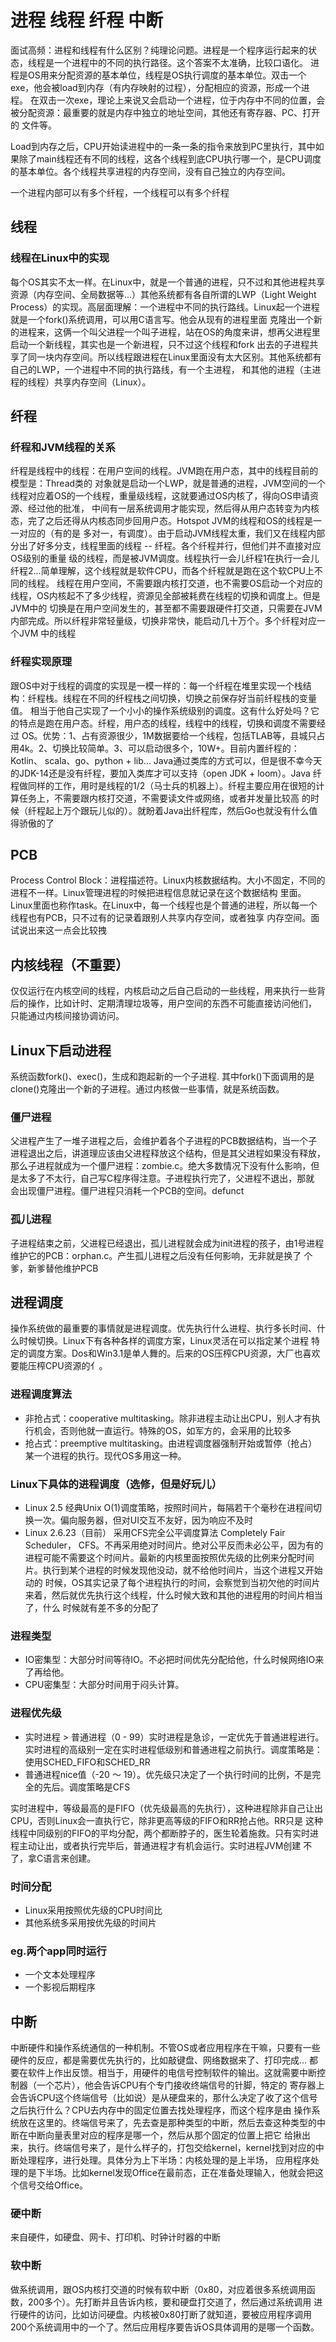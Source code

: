 # 进程 线程 纤程 中断
面试高频：进程和线程有什么区别？纯理论问题。进程是一个程序运行起来的状态，线程是一个进程中的不同的执行路径。这个答案不太准确，比较口语化。
进程是OS用来分配资源的基本单位，线程是OS执行调度的基本单位。双击一个exe，他会被load到内存（有内存映射的过程），分配相应的资源，形成一个进程。
在双击一次exe，理论上来说又会启动一个进程，位于内存中不同的位置，会被分配资源：最重要的就是内存中独立的地址空间，其他还有寄存器、PC、打开的
文件等。  

Load到内存之后，CPU开始读进程中的一条一条的指令来放到PC里执行，其中如果除了main线程还有不同的线程，这各个线程到底CPU执行哪一个，是CPU调度
的基本单位。各个线程共享进程的内存空间，没有自己独立的内存空间。  

一个进程内部可以有多个纤程，一个线程可以有多个纤程

## 线程

### 线程在Linux中的实现
每个OS其实不太一样。在Linux中，就是一个普通的进程，只不过和其他进程共享资源（内存空间、全局数据等...）其他系统都有各自所谓的LWP（Light 
Weight Process）的实现。高层面理解：一个进程中不同的执行路线。Linux起一个进程就是一个fork()系统调用，可以用C语言写。他会从现有的进程里面
克隆出一个新的进程来，这俩一个叫父进程一个叫子进程，站在OS的角度来讲，想再父进程里启动一个新线程，其实也是一个新进程，只不过这个线程和fork
出去的子进程共享了同一块内存空间。所以线程跟进程在Linux里面没有太大区别。其他系统都有自己的LWP，一个进程中不同的执行路线，有一个主进程，
和其他的进程（主进程的线程）共享内存空间（Linux）。

## 纤程
### 纤程和JVM线程的关系
纤程是线程中的线程：在用户空间的线程。JVM跑在用户态，其中的线程目前的模型是：Thread类的
对象就是启动一个LWP，就是普通的进程，JVM空间的一个线程对应着OS的一个线程，重量级线程，这就要通过OS内核了，得向OS申请资源、经过他的批准，
中间有一层系统调用才能实现，然后得从用户态转变为内核态，完了之后还得从内核态同步回用户态。Hotspot JVM的线程和OS的线程是一一对应的（有的是
多对一，有调度）。由于启动JVM线程太重，我们又在线程内部分出了好多分支，线程里面的线程 -- 纤程。各个纤程并行，但他们并不直接对应OS级别的重量
级的线程，而是被JVM调度。线程执行一会儿纤程1在执行一会儿纤程2...简单理解，这个线程就是软件CPU，而各个纤程就是跑在这个软CPU上不同的线程。
线程在用户空间，不需要跟内核打交道，也不需要OS启动一个对应的线程，OS内核起不了多少线程，资源见全部被耗费在线程的切换和调度上。但是JVM中的
切换是在用户空间发生的，甚至都不需要跟硬件打交道，只需要在JVM内部完成。所以纤程非常轻量级，切换非常快，能启动几十万个。多个纤程对应一个JVM
中的线程

### 纤程实现原理
跟OS中对于线程的调度的实现是一模一样的：每一个纤程在堆里实现一个栈结构：纤程栈。线程在不同的纤程栈之间切换，切换之前保存好当前纤程栈的变量值。
相当于他自己实现了一个小小的操作系统级别的调度。这有什么好处吗？它的特点是跑在用户态。纤程，用户态的线程，线程中的线程，切换和调度不需要经过
OS。优势：1、占有资源很少，1M数据要给一个线程，包括TLAB等，县城只占用4k。2、切换比较简单。3、可以启动很多个，10W+。目前内置纤程的：Kotlin、
scala、go、python + lib... Java通过类库的方式可以，但是很不幸今天的JDK-14还是没有纤程，要加入类库才可以支持（open JDK + loom）。Java
纤程做同样的工作，用时是线程的1/2（马士兵的机器上）。纤程主要应用在很短的计算任务上，不需要跟内核打交道，不需要读文件或网络，或者并发量比较高
的时候（纤程起上万个跟玩儿似的）。就盼着Java出纤程库，然后Go也就没有什么值得骄傲的了

## PCB

Process Control Block：进程描述符。Linux内核数据结构。大小不固定，不同的进程不一样。Linux管理进程的时候把进程信息就记录在这个数据结构
里面。Linux里面也称作task。在Linux中，每一个线程也是个普通的进程，所以每一个线程也有PCB，只不过有的记录着跟别人共享内存空间，或者独享
内存空间。面试说出来这一点会比较拽

## 内核线程（不重要）

仅仅运行在内核空间的线程，内核启动之后自己启动的一些线程，用来执行一些背后的操作，比如计时、定期清理垃圾等，用户空间的东西不可能直接访问他们，
只能通过内核间接协调访问。

## Linux下启动进程
系统函数fork()、exec()，生成和跑起新的一个子进程. 其中fork()下面调用的是clone()克隆出一个新的子进程。通过内核做一些事情，就是系统函数。

### 僵尸进程
父进程产生了一堆子进程之后，会维护着各个子进程的PCB数据结构，当一个子进程退出之后，讲道理应该由父进程释放这个结构，但是其父进程如果没有释放，
那么子进程就成为一个僵尸进程：zombie.c。绝大多数情况下没有什么影响，但是太多了不太行，自己写C程序得注意。子进程执行完了，父进程不退出，那就
会出现僵尸进程。僵尸进程只消耗一个PCB的空间。defunct

### 孤儿进程
子进程结束之前，父进程已经退出，孤儿进程就会成为init进程的孩子，由1号进程维护它的PCB：orphan.c。产生孤儿进程之后没有任何影响，无非就是换了
个爹，新爹替他维护PCB

## 进程调度
操作系统做的最重要的事情就是进程调度。优先执行什么进程、执行多长时间、什么时候切换。Linux下有各种各样的调度方案，Linux灵活在可以指定某个进程
特定的调度方案。Dos和Win3.1是单人舞的。后来的OS压榨CPU资源，大厂也喜欢要能压榨CPU资源的亻。

### 进程调度算法
- 非抢占式：cooperative multitasking。除非进程主动让出CPU，别人才有执行机会，否则他就一直运行。特殊的OS，如军方的，会采用的比较多  
- 抢占式：preemptive multitasking。由进程调度器强制开始或暂停（抢占）某一个进程的执行。现代OS多用这一种。

### Linux下具体的进程调度（选修，但是好玩儿）
- Linux 2.5 经典Unix O(1)调度策略，按照时间片，每隔若干个毫秒在进程间切换一次。偏向服务器，但对UI交互不友好，因为响应不及时
- Linux 2.6.23（目前） 采用CFS完全公平调度算法 Completely Fair Scheduler， CFS。不再采用绝对时间片。绝对公平反而未必公平，因为有的
  进程可能不需要这个时间片。最新的内核里面按照优先级的比例来分配时间片。执行到某个进程的时候发现他没动，就不给他时间片，当这个进程又开始动的
  时候，OS其实记录了每个进程执行的时间，会察觉到当初欠他的时间片来着，然后就优先执行这个线程，什么时候大致和其他的进程用的时间片相当了，什么
  时候就有差不多的分配了

### 进程类型
- IO密集型：大部分时间等待IO。不必把时间优先分配给他，什么时候网络IO来了再给他。
- CPU密集型：大部分时间用于闷头计算。

### 进程优先级
- 实时进程 > 普通进程（0 - 99）实时进程是急诊，一定优先于普通进程进行。实时进程的高级别一定在实时进程低级别和普通进程之前执行。调度策略是：
  使用SCHED_FIFO和SCHED_RR
- 普通进程nice值（-20 ～ 19）。优先级只决定了一个执行时间的比例，不是完全的先后。调度策略是CFS

实时进程中，等级最高的是FIFO（优先级最高的先执行），这种进程除非自己让出CPU，否则Linux会一直执行它，除非更高等级的FIFO和RR抢占他。RR只是
这种线程中同级别的FIFO的平均分配，两个都断脖子的，医生轮着施救。只有实时进程主动让出，或者执行完毕后，普通进程才有机会运行。实时进程JVM创建
不了，拿C语言来创建。

### 时间分配
- Linux采用按照优先级的CPU时间比
- 其他系统多采用按优先级的时间片

### eg.两个app同时运行
- 一个文本处理程序
- 一个影视后期程序

## 中断
中断硬件和操作系统通信的一种机制。不管OS或者应用程序在干嘛，只要有一些硬件的反应，都是需要优先执行的，比如敲键盘、网络数据来了、打印完成...
都要在软件上作出反馈。相当于，用硬件的电信号控制软件的输出。这就需要中断控制器（一个芯片），他会告诉CPU有个专门接收终端信号的针脚，特定的
寄存器上会告诉CPU这个终端信号（比如说）是从硬盘来的，那什么决定了收了这个信号之后执行什么？CPU去内存中的固定位置去找处理程序，而这个程序是由
操作系统放在这里的。终端信号来了，先去查是那种类型的中断，然后去查这种类型的中断在中断向量表里对应的程序是哪一个，然后从那个固定的位置上把它
给揪出来，执行。终端信号来了，是什么样子的，打包交给kernel，kernel找到对应的中断处理程序，进行处理。具体分为上下半场：内核处理的是上半场，
应用程序处理的是下半场。比如kernel发现Office在最前态，正在准备处理输入，他就会把这个信号交给Office。

### 硬中断
来自硬件，如硬盘、网卡、打印机、时钟计时器的中断

### 软中断
做系统调用，跟OS内核打交道的时候有软中断（0x80，对应着很多系统调用函数，200多个）。先打断并且告诉内核，要和硬盘打交道了，然后通过系统调用
进行硬件的访问，比如访问硬盘。内核被0x80打断了就知道，要被应用程序调用200个系统调用中的一个了。然后应用程序要告诉OS具体调用的是哪一个函数。
